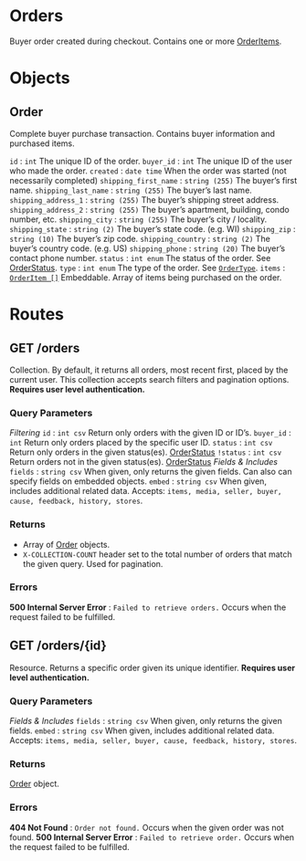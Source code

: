 # Orders

Buyer order created during checkout. Contains one or more [OrderItems](OrderItems.html#OrderItem).

# Objects

## Order

Complete buyer purchase transaction. Contains buyer information and purchased items.

`id`
:   `int`  The unique ID of the order.
`buyer_id`
:   `int`  The unique ID of the user who made the order.
`created`
:   `date time`  When the order was started (not necessarily completed)
`shipping_first_name`
:   `string (255)`  The buyer’s first name.
`shipping_last_name`
:   `string (255)`  The buyer’s last name.
`shipping_address_1`
:   `string (255)`  The buyer’s shipping street address.
`shipping_address_2`
:   `string (255)`  The buyer’s apartment, building, condo number, etc.
`shipping_city`
:   `string (255)`  The buyer’s city / locality.
`shipping_state`
:   `string (2)`  The buyer’s state code. (e.g. WI)
`shipping_zip`
:   `string (10)`  The buyer’s zip code.
`shipping_country`
:   `string (2)`  The buyer’s country code. (e.g. US)
`shipping_phone`
:   `string (20)`  The buyer’s contact phone number.
`status`
:   `int enum`  The status of the order. See [OrderStatus](Constants.html#OrderStatus).
`type`
:   `int enum`  The type of the order. See [`OrderType`](Constants.html#OrderType).
`items`
:   [`OrderItem []`](OrderItems.html#OrderItem)  Embeddable. Array of items being purchased on the order.


# Routes

## GET /orders

Collection. By default, it returns all orders, most recent first, placed by the current user. This collection accepts search filters and pagination options. **Requires user level authentication.**

### Query Parameters

*Filtering*
`id`
:   `int csv` Return only orders with the given ID or ID’s.
`buyer_id`
:   `int` Return only orders placed by the specific user ID.
`status`
:   `int csv` Return only orders in the given status(es). [OrderStatus](Constants.html#OrderStatus)
`!status`
:   `int csv` Return orders not in the given status(es). [OrderStatus](Constants.html#OrderStatus)
*Fields & Includes*
`fields`
:   `string csv` When given, only returns the given fields. Can also can specify fields on embedded objects.
`embed`
:   `string csv` When given, includes additional related data. Accepts: `items, media, seller, buyer, cause, feedback, history, stores`.



### Returns

* Array of [Order](Orders.html#Order) objects.
* `X-COLLECTION-COUNT` header set to the total number of orders that match the given query. Used for pagination.

### Errors

**500 Internal Server Error**
:   `Failed to retrieve orders.` Occurs when the request failed to be fulfilled.



## GET /orders/{id}

Resource. Returns a specific order given its unique identifier. **Requires user level authentication.**

### Query Parameters

*Fields & Includes*
`fields`
:   `string csv` When given, only returns the given fields.
`embed`
:   `string csv` When given, includes additional related data. Accepts: `items, media, seller, buyer, cause, feedback, history, stores`.


### Returns

[Order](Orders.html#Order) object.

### Errors

**404 Not Found**
:   `Order not found.` Occurs when the given order was not found.
**500 Internal Server Error**
:   `Failed to retrieve order.` Occurs when the request failed to be fulfilled.

